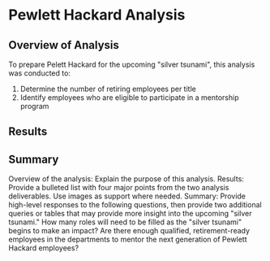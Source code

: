 # Pewlett Hackard Analysis

## Overview of Analysis 

To prepare Pelett Hackard for the upcoming "silver tsunami", this analysis was conducted to:
1. Determine the number of retiring employees per title
2. Identify employees who are eligible to participate in a mentorship program

## Results

## Summary

Overview of the analysis: Explain the purpose of this analysis.
Results: Provide a bulleted list with four major points from the two analysis deliverables. Use images as support where needed.
Summary: Provide high-level responses to the following questions, then provide two additional queries or tables that may provide more insight into the upcoming "silver tsunami."
How many roles will need to be filled as the "silver tsunami" begins to make an impact?
Are there enough qualified, retirement-ready employees in the departments to mentor the next generation of Pewlett Hackard employees?
